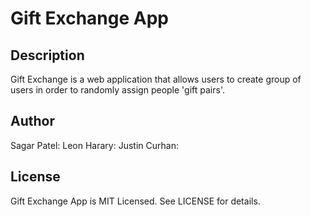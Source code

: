 # Gift Exchange App

## Description

Gift Exchange is a web application that allows users to create group of users in order to randomly assign people 'gift pairs'.

## Author

Sagar Patel:
Leon Harary:
Justin Curhan:

## License

Gift Exchange App is MIT Licensed. See LICENSE for details.
